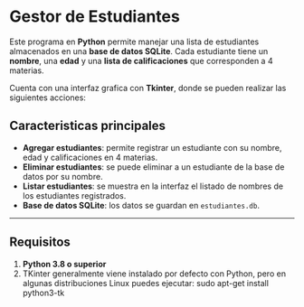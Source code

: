 # Gestor de Estudiantes

Este programa en **Python** permite manejar una lista de estudiantes almacenados en una **base de datos SQLite**. Cada estudiante tiene un **nombre**, una **edad** y una **lista de calificaciones** que corresponden a 4 materias.  

Cuenta con una interfaz grafica con **Tkinter**, donde se pueden realizar las siguientes acciones:

## Caracteristicas principales

- **Agregar estudiantes**: permite registrar un estudiante con su nombre, edad y calificaciones en 4 materias.
- **Eliminar estudiantes**: se puede eliminar a un estudiante de la base de datos por su nombre.
- **Listar estudiantes**: se muestra en la interfaz el listado de nombres de los estudiantes registrados.
- **Base de datos SQLite**: los datos se guardan en `estudiantes.db`.

---

## Requisitos

1. **Python 3.8 o superior**
2. TKinter generalmente viene instalado por defecto con Python, pero en algunas distribuciones Linux puedes ejecutar:
   sudo apt-get install python3-tk
